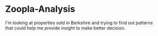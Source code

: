 # Zoopla-Analysis
I'm looking at properties sold in Berkshire and trying to find out patterns that could help me provide insight to make better decision. 
